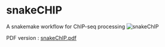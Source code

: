 # snakeCHIP
A snakemake workflow for ChIP-seq processing
![snakeChIP](https://github.com/user-attachments/assets/0067ad5c-57f8-4a66-a4e3-f40cac0fea31)

PDF version :
[snakeChIP.pdf](https://github.com/user-attachments/files/16285150/snakeChIP.pdf)


<object data="/snakeChIP.pdf" type="application/pdf" width="100%"> 
</object>
